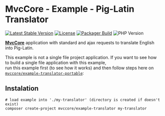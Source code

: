 # MvcCore - Example - Pig-Latin Translator

[![Latest Stable Version](https://img.shields.io/badge/Stable-v5.0.0-brightgreen.svg?style=plastic)](https://github.com/mvccore/example-translator/releases)
[![License](https://img.shields.io/badge/Licence-BSD-brightgreen.svg?style=plastic)](https://github.com/mvccore/example-translator/blob/master/LICENCE.md)
[![Packager Build](https://img.shields.io/badge/Packager%20Build-passing-brightgreen.svg?style=plastic)](https://github.com/mvccore/packager)
![PHP Version](https://img.shields.io/badge/PHP->=5.4-brightgreen.svg?style=plastic)

[**MvcCore**](https://github.com/mvccore/mvccore) application with standard and ajax requests to translate English into Pig-Latin.

This example is not a single file project application. If you want to see how to build a single file application with this example,  
run this example first (to see how it works) and then follow steps here on [`mvccore/example-translator-portable`](https://github.com/mvccore/example-translator-portable):

## Instalation
```shell
# load example into './my-translator' (directory is created if doesn't exist)
composer create-project mvccore/example-translator my-translator
```
